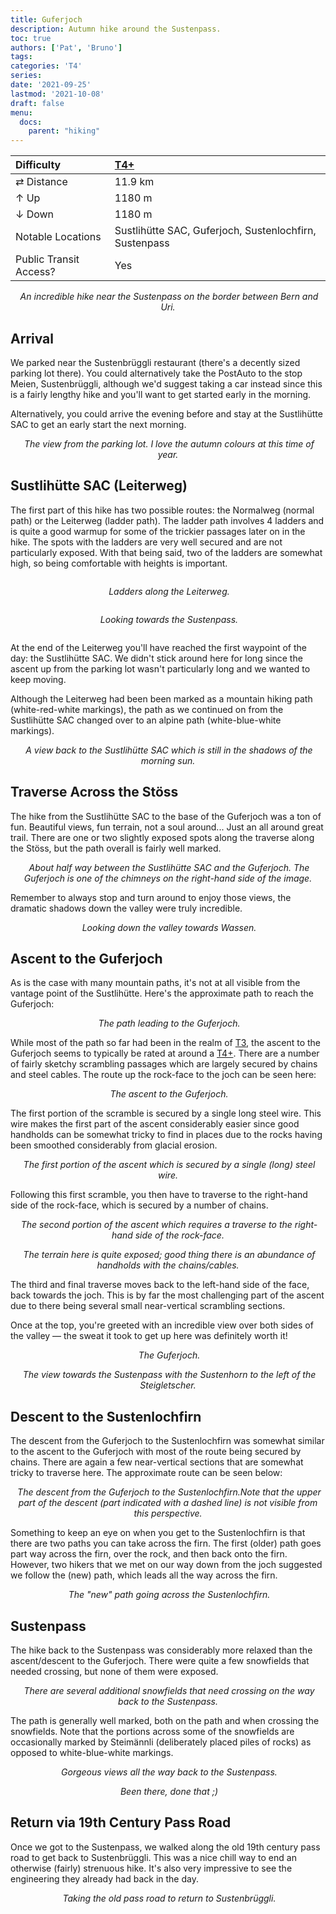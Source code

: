 ```yaml
---
title: Guferjoch
description: Autumn hike around the Sustenpass.
toc: true
authors: ['Pat', 'Bruno']
tags:
categories: 'T4'
series:
date: '2021-09-25'
lastmod: '2021-10-08'
draft: false
menu:
  docs:
    parent: "hiking"
---
```

<link href="../../../style.css" rel="stylesheet"></link>

| Difficulty | [T4+](../overview/#wanderskala) |
| :--- | :--- |
| &#8644; Distance | 11.9 km |
| &#8593; Up | 1180 m |
| &#8595; Down | 1180 m |
| Notable Locations | Sustlihütte SAC, Guferjoch, Sustenlochfirn, Sustenpass |
| Public Transit Access? | Yes |

<p align="center">
    <img src="IMG_4745.JPG" alt="" class="landscape">
    <em>An incredible hike near the Sustenpass on the border between Bern and Uri.</em>
</p>

## Arrival

We parked near the <hl>Sustenbrüggli</hl> restaurant (there's a decently sized
parking lot there).  You could alternatively take the PostAuto to the stop
<hl>Meien, Sustenbrüggli</hl>, although we'd suggest taking a car instead since
this is a fairly lengthy hike and you'll want to get started early in the
morning.  

Alternatively, you could arrive the evening before and stay at the <hl>Sustlihütte SAC</hl> to get an early start the next morning.

<p align="center">
    <img src="IMG_4568.JPG" alt="" class="portrait">
    <em>The view from the parking lot.  I love the autumn colours at this time of year.</em>
</p>

## Sustlihütte SAC (Leiterweg)

The first part of this hike has two possible routes: the <hl>Normalweg</hl>
(normal path) or the <hl>Leiterweg</hl> (ladder path).  The ladder path involves
4 ladders and is quite a good warmup for some of the trickier passages later on
in the hike.  The spots with the ladders are very well secured and are not
particularly exposed.  With that being said, two of the ladders are somewhat
high, so being comfortable with heights is important.

<div class="row">
    <div class="column">
        <p align="center">
            <img src="IMG_4622.JPG" alt="" style="100%" class="center"/>
            <em>Ladders along the <hl>Leiterweg</hl>.</em>
        </p>
    </div>
    <div class="column">
        <p align="center">
            <img src="IMG_4595.JPG" alt="" style="100%" class="center"/>
            <em>Looking towards the <hl>Sustenpass</hl>.</em>
        </p>
    </div>
</div>

At the end of the <hl>Leiterweg</hl> you'll have reached the first waypoint of
the day: the <hl>Sustlihütte SAC</hl>.  We didn't stick around here for long
since the ascent up from the parking lot wasn't particularly long and we wanted
to keep moving.  

Although the Leiterweg had been been marked as a mountain hiking path
(white-red-white markings), the path as we continued on from the Sustlihütte SAC
changed over to an alpine path (white-blue-white markings).

<p align="center">
    <img src="IMG_4644.JPG" alt="" class="landscape">
    <em>A view back to the <hl>Sustlihütte SAC</hl> which is still in the shadows of the morning sun.</em>
</p>

## Traverse Across the Stöss

The hike from the Sustlihütte SAC to the base of the <hl>Guferjoch</hl> was a ton of fun.  Beautiful views, fun terrain, not a soul around...  Just an all around great trail.  There are one or two slightly exposed spots along the traverse along the <hl>Stöss</hl>, but the path overall is fairly well marked.

<p align="center">
    <img src="IMG_4707.JPG" alt="" class="landscape">
    <em>About half way between the <hl>Sustlihütte SAC</hl> and the <hl>Guferjoch</hl>.  The Guferjoch is one of the chimneys on the right-hand side of the image.</em>
</p>

Remember to always stop and turn around to enjoy those views, the dramatic shadows down the valley were truly incredible.

<p align="center">
    <img src="IMG_4783.JPG" alt="" class="landscape">
    <em>Looking down the valley towards Wassen.</em>
</p>

## Ascent to the Guferjoch

As is the case with many mountain paths, it's not at all visible from the vantage point of the Sustlihütte.  Here's the approximate path to reach the Guferjoch:

<p align="center">
    <img src="guferjoch_annotated_1.png" alt="" class="portrait">
    <em>The path leading to the <hl>Guferjoch</hl>.</em>
</p>

While most of the path so far had been in the realm of [T3](../overview/#wanderskala), the ascent to the Guferjoch seems to typically be rated at around a [T4+](../overview/#wanderskala).  There are a number of fairly sketchy scrambling passages which are largely secured by chains and steel cables.  The route up the rock-face to the joch can be seen here:

<p align="center">
    <img src="guferjoch_annotated_2.png" alt="" class="landscape">
    <em>The ascent to the <hl>Guferjoch</hl>.</em>
</p>

The first portion of the scramble is secured by a single long steel wire.  This wire makes the first part of the ascent considerably easier since good handholds can be somewhat tricky to find in places due to the rocks having been smoothed considerably from glacial erosion.

<p align="center">
    <img src="IMG_4841.JPG" alt="" class="portrait">
    <em>The first portion of the ascent which is secured by a single (long) steel wire.</em>
</p>

Following this first scramble, you then have to traverse to the right-hand side of the rock-face, which is secured by a number of chains.

<p align="center">
    <img src="IMG_4842.JPG" alt="" class="portrait">
    <em>The second portion of the ascent which requires a traverse to the right-hand side of the rock-face.</em>
</p>

<p align="center">
    <img src="IMG_4843.JPG" alt="" class="landscape">
    <em>The terrain here is quite exposed; good thing there is an abundance of handholds with the chains/cables.</em>
</p>

The third and final traverse moves back to the left-hand side of the face, back towards the joch.  This is by far the most challenging part of the ascent due to there being several small near-vertical scrambling sections.

Once at the top, you're greeted with an incredible view over both sides of the valley — the sweat it took to get up here was definitely worth it!

<p align="center">
    <img src="IMG_4849.JPG" alt="" class="portrait">
    <em>The <hl>Guferjoch</hl>.</em>
</p>
<p align="center">
    <img src="IMG_4854.JPG" alt="" class="landscape">
    <em>The view towards the <hl>Sustenpass</hl> with the <hl>Sustenhorn</hl> to the left of the <hl>Steigletscher</hl>.</em>
</p>

## Descent to the Sustenlochfirn

The descent from the Guferjoch to the <hl>Sustenlochfirn</hl> was somewhat similar to the ascent to the Guferjoch with most of the route being secured by chains.  There are again a few near-vertical sections that are somewhat tricky to traverse here.  The approximate route can be seen below:

<p align="center">
    <img src="guferjoch_annotated_3.png" alt="" class="portrait">
    <em>The descent from the <hl>Guferjoch</hl> to the <hl>Sustenlochfirn</hl>.Note that the upper part of the descent (part indicated with a dashed line) is not visible from this perspective.</em>
</p>

Something to keep an eye on when you get to the <hl>Sustenlochfirn</hl> is that there are two paths you can take across the firn.  The first (older) path goes part way across the firn, over the rock, and then back onto the firn.  However, two hikers that we met on our way down from the joch suggested we follow the (new) path, which leads all the way across the firn.

<p align="center">
    <img src="IMG_4875.JPG" alt="" class="landscape">
    <em>The "new" path going across the <hl>Sustenlochfirn</hl>.</em>
</p>

## Sustenpass

The hike back to the <hl>Sustenpass</hl> was considerably more relaxed than the ascent/descent to the <hl>Guferjoch</hl>.  There were quite a few snowfields that needed crossing, but none of them were exposed.

<p align="center">
    <img src="IMG_4896.JPG" alt="" class="landscape">
    <em>There are several additional snowfields that need crossing on the way back to the <hl>Sustenpass</hl>.</em>
</p>

The path is generally well marked, both on the path and when crossing the snowfields.  Note that the portions across some of the snowfields are occasionally marked by Steimännli (deliberately placed piles of rocks) as opposed to white-blue-white markings.

<p align="center">
    <img src="IMG_4906.JPG" alt="" class="landscape">
    <em>Gorgeous views all the way back to the <hl>Sustenpass</hl>.</em>
</p>

<p align="center">
    <img src="IMG_4941.JPG" alt="" class="landscape">
    <em>Been there, done that ;)</em>
</p>

## Return via 19th Century Pass Road

Once we got to the <hl>Sustenpass</hl>, we walked along the old 19th century pass road to get back to <hl>Sustenbrüggli</hl>.  This was a nice chill way to end an otherwise (fairly) strenuous hike.  It's also very impressive to see the engineering they already had back in the day.

<p align="center">
    <img src="IMG_4962.JPG" alt="" class="landscape">
    <em>Taking the old pass road to return to <hl>Sustenbrüggli</hl>.</em>
</p>
